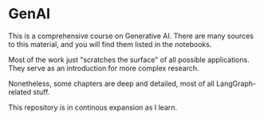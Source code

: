 # GenAI

This is a comprehensive course on Generative AI. There are many sources to this material, and you will find them listed in the notebooks. 

Most of the work just "scratches the surface" of all possible applications. They serve as an introduction for more complex research.

Nonetheless, some chapters are deep and detailed, most of all LangGraph-related stuff. 

This repository is in continous expansion as I learn.